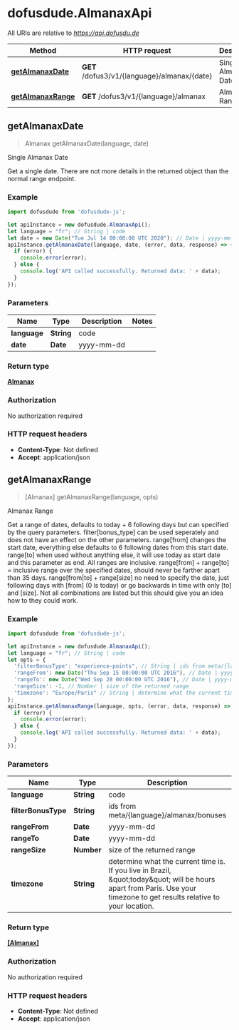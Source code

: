 # dofusdude.AlmanaxApi

All URIs are relative to *https://api.dofusdu.de*

Method | HTTP request | Description
------------- | ------------- | -------------
[**getAlmanaxDate**](AlmanaxApi.md#getAlmanaxDate) | **GET** /dofus3/v1/{language}/almanax/{date} | Single Almanax Date
[**getAlmanaxRange**](AlmanaxApi.md#getAlmanaxRange) | **GET** /dofus3/v1/{language}/almanax | Almanax Range



## getAlmanaxDate

> Almanax getAlmanaxDate(language, date)

Single Almanax Date

Get a single date. There are not more details in the returned object than the normal range endpoint.

### Example

```javascript
import dofusdude from 'dofusdude-js';

let apiInstance = new dofusdude.AlmanaxApi();
let language = "fr"; // String | code
let date = new Date("Tue Jul 14 00:00:00 UTC 2020"); // Date | yyyy-mm-dd
apiInstance.getAlmanaxDate(language, date, (error, data, response) => {
  if (error) {
    console.error(error);
  } else {
    console.log('API called successfully. Returned data: ' + data);
  }
});
```

### Parameters


Name | Type | Description  | Notes
------------- | ------------- | ------------- | -------------
 **language** | **String**| code | 
 **date** | **Date**| yyyy-mm-dd | 

### Return type

[**Almanax**](Almanax.md)

### Authorization

No authorization required

### HTTP request headers

- **Content-Type**: Not defined
- **Accept**: application/json


## getAlmanaxRange

> [Almanax] getAlmanaxRange(language, opts)

Almanax Range

Get a range of dates, defaults to today + 6 following days but can specified by the query parameters.   filter[bonus_type] can be used seperately and does not have an effect on the other parameters.  range[from] changes the start date, everything else defaults to 6 following dates from this start date.  range[to] when used without anything else, it will use today as start date and this parameter as end. All ranges are inclusive.  range[from] + range[to] &#x3D; inclusive range over the specified dates, should never be farther apart than 35 days.  range[from|to] + range[size] no need to specify the date, just following days with [from] (0 is today) or go backwards in time with only [to] and [size].  Not all combinations are listed but this should give you an idea how to they could work.

### Example

```javascript
import dofusdude from 'dofusdude-js';

let apiInstance = new dofusdude.AlmanaxApi();
let language = "fr"; // String | code
let opts = {
  'filterBonusType': "experience-points", // String | ids from meta/{language}/almanax/bonuses
  'rangeFrom': new Date("Thu Sep 15 00:00:00 UTC 2016"), // Date | yyyy-mm-dd
  'rangeTo': new Date("Wed Sep 28 00:00:00 UTC 2016"), // Date | yyyy-mm-dd
  'rangeSize': -1, // Number | size of the returned range
  'timezone': "Europe/Paris" // String | determine what the current time is. If you live in Brazil, \"today\" will be hours apart from Paris. Use your timezone to get results relative to your location.
};
apiInstance.getAlmanaxRange(language, opts, (error, data, response) => {
  if (error) {
    console.error(error);
  } else {
    console.log('API called successfully. Returned data: ' + data);
  }
});
```

### Parameters


Name | Type | Description  | Notes
------------- | ------------- | ------------- | -------------
 **language** | **String**| code | 
 **filterBonusType** | **String**| ids from meta/{language}/almanax/bonuses | [optional] 
 **rangeFrom** | **Date**| yyyy-mm-dd | [optional] 
 **rangeTo** | **Date**| yyyy-mm-dd | [optional] 
 **rangeSize** | **Number**| size of the returned range | [optional] 
 **timezone** | **String**| determine what the current time is. If you live in Brazil, \&quot;today\&quot; will be hours apart from Paris. Use your timezone to get results relative to your location. | [optional] [default to &#39;Europe/Paris&#39;]

### Return type

[**[Almanax]**](Almanax.md)

### Authorization

No authorization required

### HTTP request headers

- **Content-Type**: Not defined
- **Accept**: application/json

